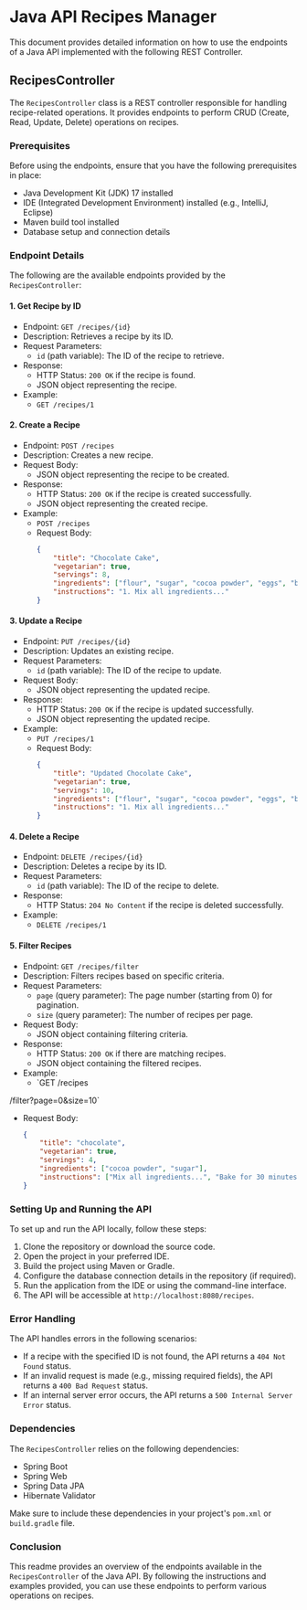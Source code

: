 # Java API Recipes Manager

This document provides detailed information on how to use the endpoints of a Java API implemented with the following REST Controller.

## RecipesController

The `RecipesController` class is a REST controller responsible for handling recipe-related operations. It provides endpoints to perform CRUD (Create, Read, Update, Delete) operations on recipes.

### Prerequisites

Before using the endpoints, ensure that you have the following prerequisites in place:

- Java Development Kit (JDK) 17 installed
- IDE (Integrated Development Environment) installed (e.g., IntelliJ, Eclipse)
- Maven build tool installed
- Database setup and connection details

### Endpoint Details

The following are the available endpoints provided by the `RecipesController`:

#### 1. Get Recipe by ID

- Endpoint: `GET /recipes/{id}`
- Description: Retrieves a recipe by its ID.
- Request Parameters:
    - `id` (path variable): The ID of the recipe to retrieve.
- Response:
    - HTTP Status: `200 OK` if the recipe is found.
    - JSON object representing the recipe.
- Example:
    - `GET /recipes/1`

#### 2. Create a Recipe

- Endpoint: `POST /recipes`
- Description: Creates a new recipe.
- Request Body:
    - JSON object representing the recipe to be created.
- Response:
    - HTTP Status: `200 OK` if the recipe is created successfully.
    - JSON object representing the created recipe.
- Example:
    - `POST /recipes`
    - Request Body:
      ```json
      {
          "title": "Chocolate Cake",
          "vegetarian": true,
          "servings": 8,
          "ingredients": ["flour", "sugar", "cocoa powder", "eggs", "butter"],
          "instructions": "1. Mix all ingredients..."
      }
      ```

#### 3. Update a Recipe

- Endpoint: `PUT /recipes/{id}`
- Description: Updates an existing recipe.
- Request Parameters:
    - `id` (path variable): The ID of the recipe to update.
- Request Body:
    - JSON object representing the updated recipe.
- Response:
    - HTTP Status: `200 OK` if the recipe is updated successfully.
    - JSON object representing the updated recipe.
- Example:
    - `PUT /recipes/1`
    - Request Body:
      ```json
      {
          "title": "Updated Chocolate Cake",
          "vegetarian": true,
          "servings": 10,
          "ingredients": ["flour", "sugar", "cocoa powder", "eggs", "butter"],
          "instructions": "1. Mix all ingredients..."
      }
      ```

#### 4. Delete a Recipe

- Endpoint: `DELETE /recipes/{id}`
- Description: Deletes a recipe by its ID.
- Request Parameters:
    - `id` (path variable): The ID of the recipe to delete.
- Response:
    - HTTP Status: `204 No Content` if the recipe is deleted successfully.
- Example:
    - `DELETE /recipes/1`

#### 5. Filter Recipes

- Endpoint: `GET /recipes/filter`
- Description: Filters recipes based on specific criteria.
- Request Parameters:
    - `page` (query parameter): The page number (starting from 0) for pagination.
    - `size` (query parameter): The number of recipes per page.
- Request Body:
    - JSON object containing filtering criteria.
- Response:
    - HTTP Status: `200 OK` if there are matching recipes.
    - JSON object containing the filtered recipes.
- Example:
    - `GET /recipes

/filter?page=0&size=10`
- Request Body:
  ```json
  {
      "title": "chocolate",
      "vegetarian": true,
      "servings": 4,
      "ingredients": ["cocoa powder", "sugar"],
      "instructions": ["Mix all ingredients...", "Bake for 30 minutes..."]
  }
  ```

### Setting Up and Running the API

To set up and run the API locally, follow these steps:

1. Clone the repository or download the source code.
2. Open the project in your preferred IDE.
3. Build the project using Maven or Gradle.
4. Configure the database connection details in the repository (if required).
5. Run the application from the IDE or using the command-line interface.
6. The API will be accessible at `http://localhost:8080/recipes`.

### Error Handling

The API handles errors in the following scenarios:

- If a recipe with the specified ID is not found, the API returns a `404 Not Found` status.
- If an invalid request is made (e.g., missing required fields), the API returns a `400 Bad Request` status.
- If an internal server error occurs, the API returns a `500 Internal Server Error` status.

### Dependencies

The `RecipesController` relies on the following dependencies:

- Spring Boot
- Spring Web
- Spring Data JPA
- Hibernate Validator

Make sure to include these dependencies in your project's `pom.xml` or `build.gradle` file.

### Conclusion

This readme provides an overview of the endpoints available in the `RecipesController` of the Java API. By following the instructions and examples provided, you can use these endpoints to perform various operations on recipes.